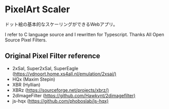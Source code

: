 # PixelArt Scaler

ドット絵の基本的なスケーリングができるWebアプリ。

I refer to C language source and I rewritten for Typescript.
Thanks All Open Source Pixel Filters.

## Original Pixel Filter reference

+ 2xSaI, Super2xSaI, SuperEagle (<https://vdnoort.home.xs4all.nl/emulation/2xsai/)>
+ HQx (Maxim Stepin)
+ XBR (Hyllian)
+ XBRz (<https://sourceforge.net/projects/xbrz/)>
+ 2dImageFilter (<https://github.com/Hawkynt/2dimagefilter)>
+ js-hqx (<https://github.com/phoboslab/js-hqx)>
